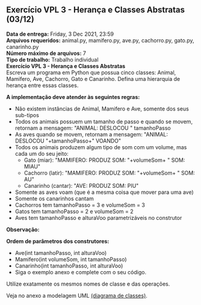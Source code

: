 ## Exercício VPL 3 - Herança e Classes Abstratas (03/12)
**Data de entrega:** Friday, 3 Dec 2021, 23:59 <br/>
**Arquivos requeridos:** animal.py, mamifero.py, ave.py, cachorro.py, gato.py, canarinho.py <br/>
**Número máximo de arquivos:** 7 <br/>
**Tipo de trabalho:** Trabalho individual <br/>
**Exercício VPL 3 - Herança e Classes Abstratas** <br/>
Escreva um programa em Python que possua cinco classes: Animal, Mamifero, Ave, Cachorro, Gato e Canarinho. Defina uma hierarquia de herança entre essas classes.

**A implementação deve atender às seguintes regras:** <br/>

- Não existem instâncias de Animal, Mamifero e Ave, somente dos seus sub-tipos
- Todos os animais possuem um tamanho de passo e quando se movem, retornam a mensagem: "ANIMAL: DESLOCOU " tamanhoPasso
- As aves quando se movem, retornam a mensagem: "ANIMAL: DESLOCOU "+tamanhoPasso+" VOANDO"
- Todos os animais produzem algum tipo de som com um volume, mas cada um do seu jeito:
  - Gato (miar): "MAMIFERO: PRODUZ SOM: "+volumeSom+ " SOM: MIAU"
  - Cachorro (latir): "MAMIFERO: PRODUZ SOM: "+volumeSom+ " SOM: AU"
  - Canarinho (cantar): "AVE: PRODUZ SOM: PIU"
- Somente as aves voam (que é a mesma coisa que mover para uma ave)
- Somente os canarinhos cantam 
- Cachorros tem tamanhoPasso = 3 e volumeSom = 3
- Gatos tem tamanhoPasso = 2 e volumeSom = 2
- Aves tem tamanhoPasso e alturaVoo parametrizáveis no construtor

**Observação:** <br/>

**Ordem de parâmetros dos construtores:** <br/>

- Ave(int tamanhoPasso, int alturaVoo)
- Mamifero(int volumeSom, int tamanhoPasso)
- Canarinho(int tamanhoPasso, int alturaVoo)
- Siga o exemplo anexo e complete com o seu código.

Utilize exatamente os mesmos nomes de classe e das operações.

Veja no anexo a modelagem UML [(diagrama de classes)](https://github.com/larissajusten/ufsc-object-oriented-programming/tree/main/semana-4/VPL(3;4;5)/VPL-3/Modelo_Ex_05.png).